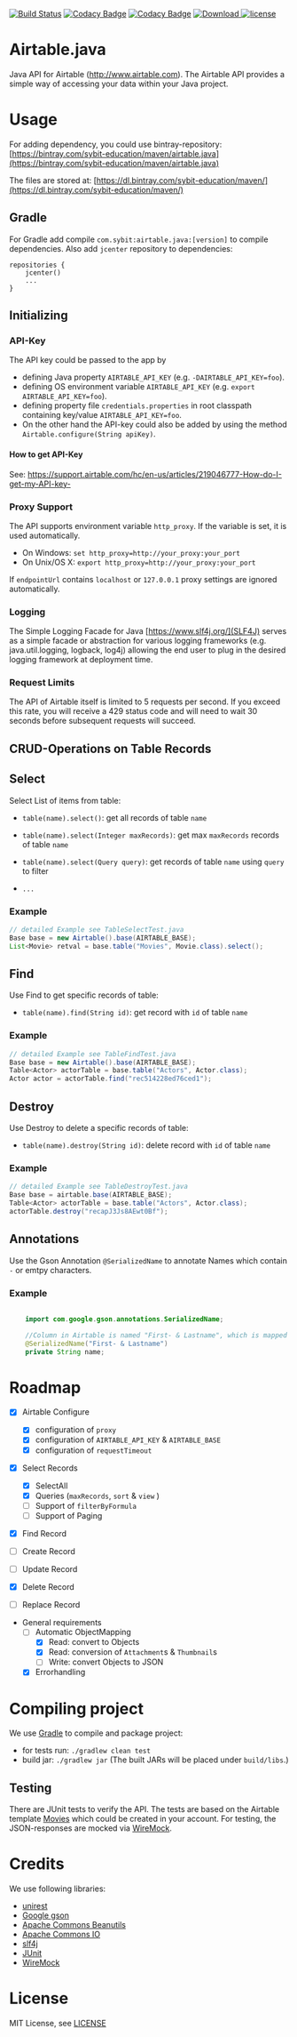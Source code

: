 [![Build Status](https://travis-ci.org/Sybit-Education/airtable.java.svg?branch=master)](https://travis-ci.org/Sybit-Education/airtable.java)
[![Codacy Badge](https://api.codacy.com/project/badge/Grade/25c71982881d40eeb1517e65827f5c62)](https://www.codacy.com/app/stritti/airtable-java?utm_source=github.com&utm_medium=referral&utm_content=Sybit-Education/airtable.java&utm_campaign=badger)
[![Codacy Badge](https://api.codacy.com/project/badge/Coverage/25c71982881d40eeb1517e65827f5c62)](https://www.codacy.com/app/Sybit-Education/airtable-java?utm_source=github.com&amp;utm_medium=referral&amp;utm_content=Sybit-Education/airtable.java&amp;utm_campaign=Badge_Coverage)
[![Download](https://api.bintray.com/packages/sybit-education/maven/airtable.java/images/download.svg) ](https://bintray.com/sybit-education/maven/airtable.java/_latestVersion) 
[![license](https://img.shields.io/github/license/mashape/apistatus.svg)](LICENSE)


# Airtable.java

Java API for Airtable (http://www.airtable.com). The Airtable API provides a simple way of accessing your data within your Java project.


# Usage

For adding dependency, you could use bintray-repository:
[https://bintray.com/sybit-education/maven/airtable.java](https://bintray.com/sybit-education/maven/airtable.java)

The files are stored at: [https://dl.bintray.com/sybit-education/maven/](https://dl.bintray.com/sybit-education/maven/)

## Gradle
For Gradle add compile `com.sybit:airtable.java:[version]` to compile dependencies.
Also add `jcenter` repository to dependencies:
```
repositories {
    jcenter()
    ...
}
```

## Initializing

### API-Key
The API key could be passed to the app by 
+ defining Java property `AIRTABLE_API_KEY` (e.g. `-DAIRTABLE_API_KEY=foo`).
+ defining OS environment variable `AIRTABLE_API_KEY` (e.g. `export AIRTABLE_API_KEY=foo`).
+ defining property file `credentials.properties` in root classpath containing key/value `AIRTABLE_API_KEY=foo`.
+ On the other hand the API-key could also be added by using the method `Airtable.configure(String apiKey)`.

#### How to get API-Key
See: https://support.airtable.com/hc/en-us/articles/219046777-How-do-I-get-my-API-key-

### Proxy Support
The API supports environment variable `http_proxy`. If the variable is set, it is used automatically.

* On Windows: `set http_proxy=http://your_proxy:your_port`
* On Unix/OS X: `export http_proxy=http://your_proxy:your_port`

If `endpointUrl` contains `localhost` or `127.0.0.1` proxy settings are ignored automatically.

### Logging

The Simple Logging Facade for Java [https://www.slf4j.org/](SLF4J) serves as a simple facade or abstraction 
for various logging frameworks (e.g. java.util.logging, logback, log4j) allowing the end user to plug in the desired 
logging framework at deployment time.

### Request Limits
The API of Airtable itself is limited to 5 requests per second. If you exceed this rate, you will receive a 429 status code and will 
need to wait 30 seconds before subsequent requests will succeed.


## CRUD-Operations on Table Records

## Select
Select List of items from table:

+ `table(name).select()`: get all records of table `name`
+ `table(name).select(Integer maxRecords)`: get max `maxRecords` records of table `name`
+ `table(name).select(Query query)`: get records of table `name` using `query` to filter

+ `...`

### Example
```Java
// detailed Example see TableSelectTest.java
Base base = new Airtable().base(AIRTABLE_BASE);
List<Movie> retval = base.table("Movies", Movie.class).select();
```

## Find
Use Find to get specific records of table:

+ `table(name).find(String id)`: get record with `id` of table `name`

### Example
```Java
// detailed Example see TableFindTest.java
Base base = new Airtable().base(AIRTABLE_BASE);
Table<Actor> actorTable = base.table("Actors", Actor.class);
Actor actor = actorTable.find("rec514228ed76ced1");
```

## Destroy
Use Destroy to delete a specific records of table:

+ `table(name).destroy(String id)`: delete record with `id` of table `name`

### Example
```Java
// detailed Example see TableDestroyTest.java
Base base = airtable.base(AIRTABLE_BASE);
Table<Actor> actorTable = base.table("Actors", Actor.class);
actorTable.destroy("recapJ3Js8AEwt0Bf");   
```

## Annotations

Use the Gson Annotation `@SerializedName` to annotate Names which contain `-` or emtpy characters.

### Example
```Java

    import com.google.gson.annotations.SerializedName;

    //Column in Airtable is named "First- & Lastname", which is mapped to field "name".
    @SerializedName("First- & Lastname")
    private String name;
```

# Roadmap
+ [x] Airtable Configure
  + [x] configuration of `proxy`
  + [x] configuration of `AIRTABLE_API_KEY` & `AIRTABLE_BASE` 
  + [x] configuration of `requestTimeout`

+ [x] Select Records
  + [x] SelectAll
  + [x] Queries (`maxRecords`, `sort` & `view` )
  + [ ] Support of `filterByFormula`
  + [ ] Support of Paging

+ [x] Find Record

+ [ ] Create Record
+ [ ] Update Record
+ [x] Delete Record
+ [ ] Replace Record
+ General requirements
    + [ ] Automatic ObjectMapping
      + [x] Read: convert to Objects
      + [x] Read: conversion of `Attachment`s & `Thumbnail`s
      + [ ] Write: convert Objects to JSON
  + [x] Errorhandling

# Compiling project
We use [Gradle](https://gradle.org) to compile and package project:

+ for tests run: `./gradlew clean test`
+ build jar: `./gradlew jar` (The built JARs will be placed under `build/libs`.)

## Testing
There are JUnit tests to verify the API.
The tests are based on the Airtable template [Movies](https://airtable.com/templates/groups-clubs-and-hobbies/exprTnrH3YV8Vv9BI/favorite-movies
) which could be created in your account.
For testing, the JSON-responses are mocked via [WireMock](http://wiremock.org/). 

# Credits
We use following libraries:

+ [unirest](http://unirest.io/java.html)
+ [Google gson](https://github.com/google/gson)
+ [Apache Commons Beanutils](http://commons.apache.org/proper/commons-beanutils/)
+ [Apache Commons IO](http://commons.apache.org/proper/commons-io/)
+ [slf4j](https://www.slf4j.org)
+ [JUnit](http://junit.org)
+ [WireMock](http://wiremock.org/)

# License

MIT License, see [LICENSE](LICENSE)
